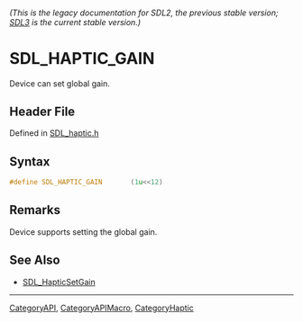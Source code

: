 ###### (This is the legacy documentation for SDL2, the previous stable version; [SDL3](https://wiki.libsdl.org/SDL3/) is the current stable version.)
# SDL_HAPTIC_GAIN

Device can set global gain.

## Header File

Defined in [SDL_haptic.h](https://github.com/libsdl-org/SDL/blob/SDL2/include/SDL_haptic.h)

## Syntax

```c
#define SDL_HAPTIC_GAIN       (1u<<12)
```

## Remarks

Device supports setting the global gain.

## See Also

- [SDL_HapticSetGain](SDL_HapticSetGain)

----
[CategoryAPI](CategoryAPI), [CategoryAPIMacro](CategoryAPIMacro), [CategoryHaptic](CategoryHaptic)

